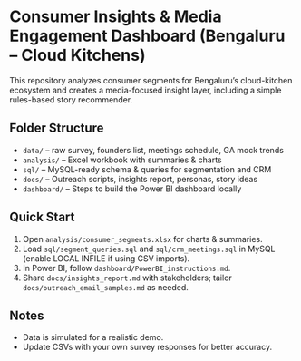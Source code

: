 # Consumer Insights & Media Engagement Dashboard (Bengaluru – Cloud Kitchens)

This repository analyzes consumer segments for Bengaluru’s cloud-kitchen ecosystem and creates a media-focused insight layer, including a simple rules-based story recommender.

## Folder Structure
- `data/` – raw survey, founders list, meetings schedule, GA mock trends
- `analysis/` – Excel workbook with summaries & charts
- `sql/` – MySQL-ready schema & queries for segmentation and CRM
- `docs/` – Outreach scripts, insights report, personas, story ideas
- `dashboard/` – Steps to build the Power BI dashboard locally

## Quick Start
1. Open `analysis/consumer_segments.xlsx` for charts & summaries.
2. Load `sql/segment_queries.sql` and `sql/crm_meetings.sql` in MySQL (enable LOCAL INFILE if using CSV imports).
3. In Power BI, follow `dashboard/PowerBI_instructions.md`.
4. Share `docs/insights_report.md` with stakeholders; tailor `docs/outreach_email_samples.md` as needed.

## Notes
- Data is simulated for a realistic demo.
- Update CSVs with your own survey responses for better accuracy.

